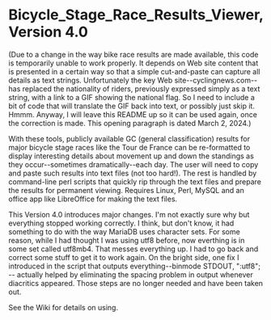 # Bicycle_Stage_Race_Results_Viewer, Version 4.0
(Due to a change in the way bike race results are made available, this code is temporarily unable to work properly. It depends on Web site content that is presented in a certain way so that a simple cut-and-paste can capture all details as text strings. Unfortunately the key Web site--cyclingnews.com--has replaced the nationality of riders, previously expressed simply as a text string, with a link to a GIF showing the national flag. So I need to include a bit of code that will translate the GIF back into text, or possibly just skip it. Hmmm. Anyway, I will leave this README up so it can be used again, once the correction is made. This opening paragraph is dated March 2, 2024.)

With these tools, publicly available GC (general classification) results for major bicycle stage races like the Tour de France can be re-formatted to display interesting details about movement up and down the standings as they occur--sometimes dramatically--each day. The user will need to copy and paste such results into text files (not too hard!). The rest is handled by command-line perl scripts that quickly rip through the text files and prepare the results for permanent viewing. Requires Linux, Perl, MySQL and an office app like LibreOffice for making the text files.

This Version 4.0 introduces major changes. I'm not exactly sure why but everything stopped working correctly. I think, but don't know, it had something to do with the way MariaDB uses character sets. For some reason, while I had thought I was using utf8 before, now everthing is in some set called utf8mb4. That messes everything up. I had to go back and correct some stuff to get it to work again. On the bright side, one fix I introduced in the script that outputs everything--binmode STDOUT, ":utf8"; -- actually helped by eliminating the spacing problem in output whenever diacritics appeared. Those steps are no longer needed and have been taken out.

See the Wiki for details on using.
